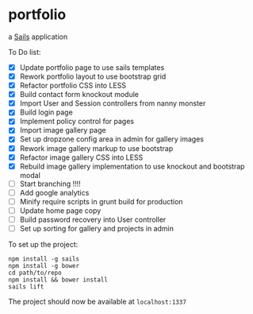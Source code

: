 # portfolio

a [Sails](http://sailsjs.org) application

To Do list:

- [x] Update portfolio page to use sails templates
- [x] Rework portfolio layout to use bootstrap grid
- [x] Refactor portfolio CSS into LESS
- [x] Build contact form knockout module
- [x] Import User and Session controllers from nanny monster
- [x] Build login page
- [x] Implement policy control for pages
- [x] Import image gallery page
- [x] Set up dropzone config area in admin for gallery images
- [x] Rework image gallery markup to use bootstrap
- [x] Refactor image gallery CSS into LESS
- [x] Rebuild image gallery implementation to use knockout and bootstrap modal
- [ ] Start branching !!!!
- [ ] Add google analytics
- [ ] Minify require scripts in grunt build for production
- [ ] Update home page copy
- [ ] Build password recovery into User controller
- [ ] Set up sorting for gallery and projects in admin

To set up the project:

	npm install -g sails
	npm install -g bower
	cd path/to/repo
	npm install && bower install
	sails lift

The project should now be available at `localhost:1337`
